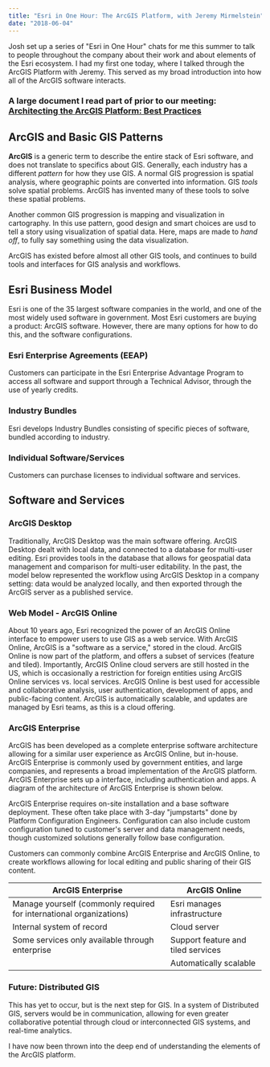 ```yaml
---
title: "Esri in One Hour: The ArcGIS Platform, with Jeremy Mirmelstein" 
date: "2018-06-04"
---
```

Josh set up a series of "Esri in One Hour" chats for me this summer to talk to people throughout the company about their work and about elements of the Esri ecosystem. I had my first one today, where I talked through the ArcGIS Platform with Jeremy. This served as my broad introduction into how all of the ArcGIS software interacts.

### A large document I read part of prior to our meeting: [Architecting the ArcGIS Platform: Best Practices](https://assets.esri.com/content/dam/esrisites/media/pdf/architecting-the-arcgis-platform.pdf)

## ArcGIS and Basic GIS Patterns
**ArcGIS** is a generic term to describe the entire stack of Esri software, and does not translate to specifics about GIS. Generally, each industry has a different *pattern* for how they use GIS. A normal GIS progression is spatial analysis, where geographic points are converted into information. GIS *tools* solve spatial problems. ArcGIS has invented many of these tools to solve these spatial problems.

Another common GIS progression is mapping and visualization in cartography. In this use pattern, good design and smart choices are usd to tell a story using visualization of spatial data. Here, maps are made to *hand off*, to fully say something using the data visualization.

ArcGIS has existed before almost all other GIS tools, and continues to build tools and interfaces for GIS analysis and workflows.

## Esri Business Model
Esri is one of the 35 largest software companies in the world, and one of the most widely used software in government. Most Esri customers are buying a product: ArcGIS software. However, there are many options for how to do this, and the software configurations.

### Esri Enterprise Agreements (EEAP)
Customers can participate in the Esri Enterprise Advantage Program to access all software and support through a Technical Advisor, through the use of yearly credits.

### Industry Bundles
Esri develops Industry Bundles consisting of specific pieces of software, bundled according to industry.

### Individual Software/Services
Customers can purchase licenses to individual software and services.

## Software and Services
### ArcGIS Desktop
Traditionally, ArcGIS Desktop was the main software offering. ArcGIS Desktop dealt with local data, and connected to a database for multi-user editing. Esri provides tools in the database that allows for geospatial data management and comparison for multi-user editability. In the past, the model below represented the workflow using ArcGIS Desktop in a company setting: data would be analyzed locally, and then exported through the ArcGIS server as a published service.

### Web Model - ArcGIS Online
About 10 years ago, Esri recognized the power of an ArcGIS Online interface to empower users to use GIS as a web service. With ArcGIS Online, ArcGIS is a "software as a service," stored in the cloud. ArcGIS Online is now part of the platform, and offers a subset of services (feature and tiled). Importantly, ArcGIS Online cloud servers are still hosted in the US, which is occasionally a restriction for foreign entities using ArcGIS Online services vs. local services. ArcGIS Online is best used for accessible and collaborative analysis, user authentication, development of apps, and public-facing content. ArcGIS is automatically scalable, and updates are managed by Esri teams, as this is a cloud offering.

### ArcGIS Enterprise
ArcGIS has been developed as a complete enterprise software architecture allowing for a similar user experience as ArcGIS Online, but in-house. ArcGIS Enterprise is commonly used by government entities, and large companies, and represents a broad implementation of the ArcGIS platform. ArcGIS Enterprise sets up a interface, including authentication and apps. A diagram of the architecture of ArcGIS Enterprise is shown below.

ArcGIS Enterprise requires on-site installation and a base software deployment. These often take place with 3-day "jumpstarts" done by Platform Configuration Engineers. Configuration can also include custom configuration tuned to customer's server and data management needs, though customized solutions generally follow base configuration.

Customers can commonly combine ArcGIS Enterprise and ArcGIS Online, to create workflows allowing for local editing and public sharing of their GIS content.

| ArcGIS Enterprise | ArcGIS Online |
|-------------------|---------------|
| Manage yourself (commonly required for international organizations) | Esri manages infrastructure |
| Internal system of record | Cloud server |
| Some services only available through enterprise | Support feature and tiled services |
| | Automatically scalable |

### Future: Distributed GIS
This has yet to occur, but is the next step for GIS. In a system of Distributed GIS, servers would be in communication, allowing for even greater collaborative potential through cloud or interconnected GIS systems, and real-time analytics. 

I have now been thrown into the deep end of understanding the elements of the ArcGIS platform.
